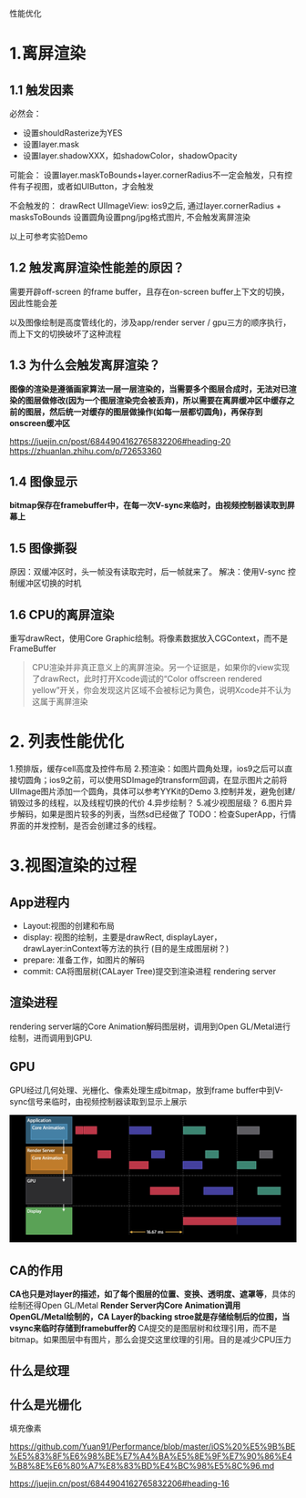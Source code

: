 性能优化
# 1.离屏渲染
## 1.1 触发因素
必然会：
- 设置shouldRasterize为YES
- 设置layer.mask 
- 设置layer.shadowXXX，如shadowColor，shadowOpacity

可能会：
设置layer.maskToBounds+layer.cornerRadius不一定会触发，只有控件有子视图，或者如UIButton，才会触发

不会触发的：
drawRect
UIImageView: ios9之后, 通过layer.cornerRadius + masksToBounds 设置圆角设置png/jpg格式图片, 不会触发离屏渲染

以上可参考实验Demo

## 1.2 触发离屏渲染性能差的原因？
需要开辟off-screen 的frame buffer，且存在on-screen buffer上下文的切换，因此性能会差

以及图像绘制是高度管线化的，涉及app/render server / gpu三方的顺序执行，而上下文的切换破坏了这种流程

## 1.3 为什么会触发离屏渲染？
**图像的渲染是遵循画家算法一层一层渲染的，当需要多个图层合成时，无法对已渲染的图层做修改(因为一个图层渲染完会被丢弃)，所以需要在离屛缓冲区中缓存之前的图层，然后统一对缓存的图层做操作(如每一层都切圆角)，再保存到onscreen缓冲区**

https://juejin.cn/post/6844904162765832206#heading-20
https://zhuanlan.zhihu.com/p/72653360
## 1.4 图像显示
**bitmap保存在framebuffer中，在每一次V-sync来临时，由视频控制器读取到屏幕上**

## 1.5 图像撕裂
原因：双缓冲区时，头一帧没有读取完时，后一帧就来了。
解决：使用V-sync 控制缓冲区切换的时机

## 1.6 CPU的离屏渲染
重写drawRect，使用Core Graphic绘制。将像素数据放入CGContext，而不是FrameBuffer

>CPU渲染并非真正意义上的离屏渲染。另一个证据是，如果你的view实现了drawRect，此时打开Xcode调试的“Color offscreen rendered yellow”开关，你会发现这片区域不会被标记为黄色，说明Xcode并不认为这属于离屏渲染

# 2. 列表性能优化
1.预排版，缓存cell高度及控件布局
2.预渲染：如图片圆角处理，ios9之后可以直接切圆角；ios9之前，可以使用SDImage的transform回调，在显示图片之前将UIImage图片添加一个圆角，具体可以参考YYKit的Demo
3.控制并发，避免创建/销毁过多的线程，以及线程切换的代价
4.异步绘制？
5.减少视图层级？
6.图片异步解码，如果是图片较多的列表，当然sd已经做了
TODO：检查SuperApp，行情界面的并发控制，是否会创建过多的线程。


# 3.视图渲染的过程

## App进程内
- Layout:视图的创建和布局
- display: 视图的绘制，主要是drawRect, displayLayer，drawLayer:inContext等方法的执行 (目的是生成图层树？)
- prepare: 准备工作，如图片的解码
- commit: CA将图层树(CALayer Tree)提交到渲染进程 rendering server

## 渲染进程
rendering server端的Core Animation解码图层树，调用到Open GL/Metal进行绘制，进而调用到GPU.


## GPU
GPU经过几何处理、光栅化、像素处理生成bitmap，放到frame buffer中到V-sync信号来临时，由视频控制器读取到显示上展示

![](media/16464639327961/17414371605058.jpg)



## CA的作用
**CA也只是对layer的描述，如了每个图层的位置、变换、透明度、遮罩等**，具体的绘制还得Open GL/Metal
**Render Server内Core Animation调用OpenGL/Metal绘制的，CA Layer的backing stroe就是存储绘制后的位图，当vsync来临时存储到framebuffer的**
CA提交的是图层树和纹理引用，而不是bitmap。如果图层中有图片，那么会提交这里纹理的引用。目的是减少CPU压力

## 什么是纹理

## 什么是光栅化
填充像素

https://github.com/Yuan91/Performance/blob/master/iOS%20%E5%9B%BE%E5%83%8F%E6%98%BE%E7%A4%BA%E5%8E%9F%E7%90%86%E4%B8%8E%E6%80%A7%E8%83%BD%E4%BC%98%E5%8C%96.md

https://juejin.cn/post/6844904162765832206#heading-16
